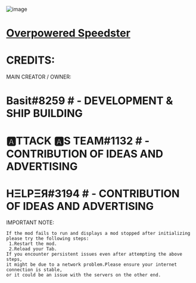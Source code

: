![image](https://raw.githubusercontent.com/Modraxis/Overpowered-Speedster-mod/main/SB%20overpowered%20speedster.png)
# [Overpowered Speedster](https://github.com/Modraxis/Overpowered-Speedster/blob/main/Overpowered%20Speedster%20mod%20code.JS)

# CREDITS:

  MAIN CREATOR / OWNER:
  
   # Basit#8259 #              - DEVELOPMENT & SHIP BUILDING
   # 🅰TTACK 🅰S TEAM#1132 #  - CONTRIBUTION OF IDEAS AND ADVERTISING
   # HΞLPΞЯ#3194 #             - CONTRIBUTION OF IDEAS AND ADVERTISING

  IMPORTANT NOTE:
  
    If the mod fails to run and displays a mod stopped after initializing
    please try the following steps:
     1.Restart the mod.
     2.Reload your Tab.
    If you encounter persistent issues even after attempting the above steps,
    it might be due to a network problem.Please ensure your internet connection is stable,
    or it could be an issue with the servers on the other end.

